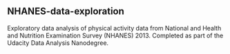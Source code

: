 ## NHANES-data-exploration
Exploratory data analysis of physical activity data from National and Health and Nutrition Examination Survey (NHANES) 2013.
Completed as part of the Udacity Data Analysis Nanodegree.  
